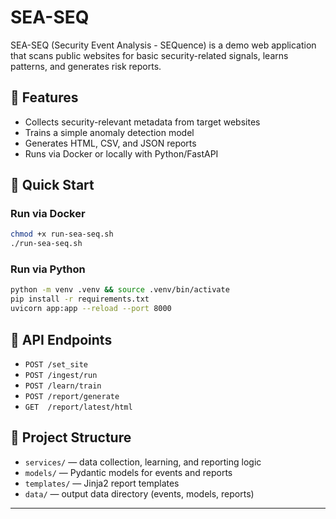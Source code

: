 # SEA-SEQ

SEA-SEQ (Security Event Analysis - SEQuence) is a demo web application that scans public websites for basic security-related signals, learns patterns, and generates risk reports.

## 🚀 Features

- Collects security-relevant metadata from target websites
- Trains a simple anomaly detection model
- Generates HTML, CSV, and JSON reports
- Runs via Docker or locally with Python/FastAPI

## 🔧 Quick Start

### Run via Docker

```bash
chmod +x run-sea-seq.sh
./run-sea-seq.sh
```

### Run via Python

```bash
python -m venv .venv && source .venv/bin/activate
pip install -r requirements.txt
uvicorn app:app --reload --port 8000
```

## 🔌 API Endpoints

- `POST /set_site`
- `POST /ingest/run`
- `POST /learn/train`
- `POST /report/generate`
- `GET  /report/latest/html`

## 📁 Project Structure

- `services/` — data collection, learning, and reporting logic
- `models/` — Pydantic models for events and reports
- `templates/` — Jinja2 report templates
- `data/` — output data directory (events, models, reports)

---
